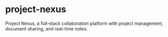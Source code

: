 # project-nexus
Project Nexus, a full-stack collaboration platform with project management, document sharing, and real-time notes.
